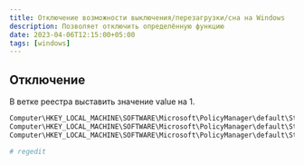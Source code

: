 ```yaml
---
title: Отключение возможности выключения/перезагрузки/сна на Windows
description: Позволяет отключить определённую функцию
date: 2023-04-06T12:15:00+05:00
tags: [windows]
---
```

## Отключение
В ветке реестра выставить значение value на 1.
```sh
Computer\HKEY_LOCAL_MACHINE\SOFTWARE\Microsoft\PolicyManager\default\Start\HideShutDown
Computer\HKEY_LOCAL_MACHINE\SOFTWARE\Microsoft\PolicyManager\default\Start\HideRestart
Computer\HKEY_LOCAL_MACHINE\SOFTWARE\Microsoft\PolicyManager\default\Start\HideSleep

# regedit
```
